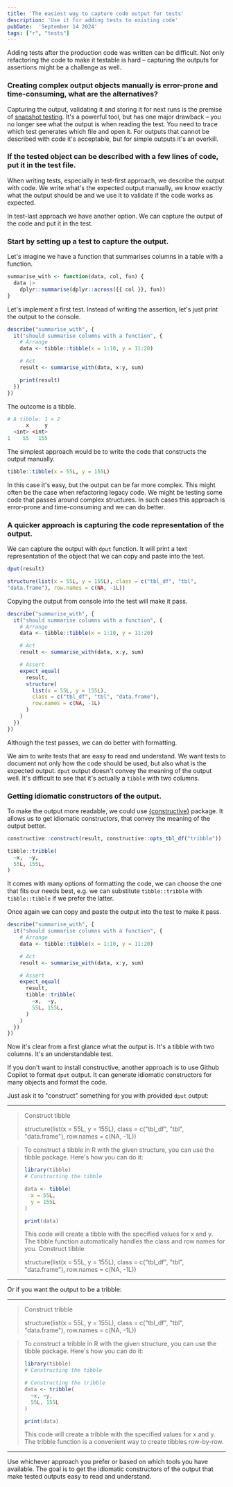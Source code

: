 ```yaml
---
title: 'The easiest way to capture code output for tests'
description: 'Use it for adding tests to existing code'
pubDate:  'September 14 2024'
tags: ["r", "tests"]
---
```


Adding tests after the production code was written can be difficult. Not only refactoring the code to make it testable is hard – capturing the outputs for assertions might be a challenge as well.

### Creating complex output objects manually is error-prone and time-consuming, what are the alternatives?

Capturing the output, validating it and storing it for next runs is the premise of [snapshot testing](https://testthat.r-lib.org/reference/expect_snapshot.html). It's a powerful tool, but has one major drawback – you no longer see what the output is when reading the test. You need to trace which test generates which file and open it. For outputs that cannot be described with code it's acceptable, but for simple outputs it's an overkill.

### If the tested object can be described with a few lines of code, put it in the test file.

When writing tests, especially in test-first approach, we describe the output with code. We write what's the expected output manually, we know exactly what the output should be and we use it to validate if the code works as expected.

In test-last approach we have another option. We can capture the output of the code and put it in the test.

### Start by setting up a test to capture the output.

Let's imagine we have a function that summarises columns in a table with a function.

```r
summarise_with <- function(data, col, fun) {
  data |>
    dplyr::summarise(dplyr::across({{ col }}, fun))
}
```

Let's implement a first test. Instead of writing the assertion, let's just print the output to the console.

```r
describe("summarise_with", {
  it("should summarise columns with a function", {
    # Arrange
    data <- tibble::tibble(x = 1:10, y = 11:20)

    # Act
    result <- summarise_with(data, x:y, sum)

    print(result)
  })
})
```

The outcome is a tibble.

```r
# A tibble: 1 × 2
      x     y
  <int> <int>
1    55   155
```

The simplest approach would be to write the code that constructs the output manually.

```r
tibble::tibble(x = 55L, y = 155L)
```

In this case it's easy, but the output can be far more complex. This might often be the case when refactoring legacy code. We might be testing some code that passes around complex structures. In such cases this approach is error-prone and time-consuming and we can do better.

### A quicker approach is capturing the code representation of the output.

We can capture the output with `dput` function. It will print a text representation of the object that we can copy and paste into the test.

```r
dput(result)
```

```r
structure(list(x = 55L, y = 155L), class = c("tbl_df", "tbl",
"data.frame"), row.names = c(NA, -1L))
```

Copying the output from console into the test will make it pass.

```r
describe("summarise_with", {
  it("should summarise columns with a function", {
    # Arrange
    data <- tibble::tibble(x = 1:10, y = 11:20)

    # Act
    result <- summarise_with(data, x:y, sum)

    # Assert
    expect_equal(
      result,
      structure(
        list(x = 55L, y = 155L),
        class = c("tbl_df", "tbl", "data.frame"),
        row.names = c(NA, -1L)
      )
    )
  })
})
```

Although the test passes, we can do better with formatting.

We aim to write tests that are easy to read and understand. We want tests to document not only how the code should be used, but also what is the expected output. `dput` output doesn't convey the meaning of the output well. It's difficult to see that it's actually a `tibble` with two columns.

### Getting idiomatic constructors of the output.

To make the output more readable, we could use [{constructive}](https://github.com/cynkra/constructive) package. It allows us to get idiomatic constructors, that convey the meaning of the output better.

```r
constructive::construct(result, constructive::opts_tbl_df("tribble"))
```

```r
tibble::tribble(
  ~x,  ~y,
  55L, 155L,
)
```

It comes with many options of formatting the code, we can choose the one that fits our needs best, e.g. we can substitute `tibble::tribble` with `tibble::tibble` if we prefer the latter.

Once again we can copy and paste the output into the test to make it pass.

```r
describe("summarise_with", {
  it("should summarise columns with a function", {
    # Arrange
    data <- tibble::tibble(x = 1:10, y = 11:20)

    # Act
    result <- summarise_with(data, x:y, sum)

    # Assert
    expect_equal(
      result,
      tibble::tribble(
        ~x,  ~y,
        55L, 155L,
      )
    )
  })
})
```

Now it's clear from a first glance what the output is. It's a tibble with two columns. It's an understandable test.

If you don't want to install constructive, another approach is to use Github Copilot to format `dput` output. It can generate idiomatic constructors for many objects and format the code.

Just ask it to "construct" something for you with provided `dput` output:

---
> Construct tibble
>
> structure(list(x = 55L, y = 155L), class = c("tbl_df", "tbl", "data.frame"), row.names = c(NA, -1L))
>

> To construct a tibble in R with the given structure, you can use the tibble package. Here's how you can do it:
>
> ```r
> library(tibble)
> # Constructing the tibble
>
> data <- tibble(
>   x = 55L,
>   y = 155L
> )
>
> print(data)
> ```
> This code will create a tibble with the specified values for x and y. The tibble function automatically handles the class and row names for you.
> Construct tibble
>
> structure(list(x = 55L, y = 155L), class = c("tbl_df", "tbl", "data.frame"), row.names = c(NA, -1L))
>

---

Or if you want the output to be a tribble:

---

> Construct tribble
>
> structure(list(x = 55L, y = 155L), class = c("tbl_df", "tbl", "data.frame"), row.names = c(NA, -1L))
>

> To construct a tribble in R with the given structure, you can use the tibble package. Here's how you can do it:
>
> ```r
> library(tibble)
> # Constructing the tibble
>
> # Constructing the tribble
> data <- tribble(
>   ~x, ~y,
>   55L, 155L
> )
>
> print(data)
> ```
> This code will create a tribble with the specified values for x and y. The tribble function is a convenient way to create tibbles row-by-row.

---

Use whichever approach you prefer or based on which tools you have available. The goal is to get the idiomatic constructors of the output that make tested outputs easy to read and understand.
